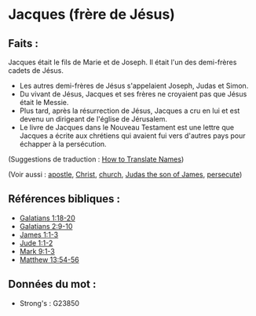 # Jacques (frère de Jésus)

## Faits :

Jacques était le fils de Marie et de Joseph. Il était l'un des demi-frères cadets de Jésus.

* Les autres demi-frères de Jésus s'appelaient Joseph, Judas et Simon.
* Du vivant de Jésus, Jacques et ses frères ne croyaient pas que Jésus était le Messie.
* Plus tard, après la résurrection de Jésus, Jacques a cru en lui et est devenu un dirigeant de l'église de Jérusalem.
* Le livre de Jacques dans le Nouveau Testament est une lettre que Jacques a écrite aux chrétiens qui avaient fui vers d'autres pays pour échapper à la persécution.

(Suggestions de traduction : [How to Translate Names](rc://en/ta/man/translate/translate-names))

(Voir aussi : [apostle](../kt/apostle.md), [Christ](../kt/christ.md), [church](../kt/church.md), [Judas the son of James](../names/judassonofjames.md), [persecute](../other/persecute.md))

## Références bibliques :

* [Galatians 1:18-20](rc://en/tn/help/gal/01/18)
* [Galatians 2:9-10](rc://en/tn/help/gal/02/09)
* [James 1:1-3](rc://en/tn/help/jas/01/01)
* [Jude 1:1-2](rc://en/tn/help/jud/01/01)
* [Mark 9:1-3](rc://en/tn/help/mrk/09/01)
* [Matthew 13:54-56](rc://en/tn/help/mat/13/54)

## Données du mot :

* Strong's : G23850
